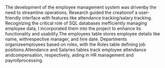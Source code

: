 The development of the employee management system was drivenby the need to streamline operations. 
Research guided the creationof a user-friendly interface with features like attendance tracking/salary tracking. 
Recognizing the critical role of SQL databases inefficiently managing employee data, I incorporated them into the project to enhance its functionality and usability.The employees table stores employee details like name, withrespective manager, and hire date. Departments organizeemployees based on roles, with the Roles table defining job positions.Attendance and Salaries tables
track employee attendance andcompensation, respectively, aiding in HR management and payrollprocessing.
